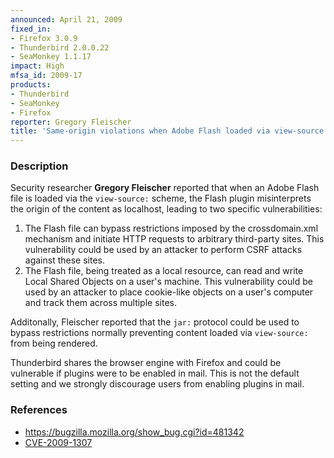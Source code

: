 ```yaml
---
announced: April 21, 2009
fixed_in:
- Firefox 3.0.9
- Thunderbird 2.0.0.22
- SeaMonkey 1.1.17
impact: High
mfsa_id: 2009-17
products:
- Thunderbird
- SeaMonkey
- Firefox
reporter: Gregory Fleischer
title: 'Same-origin violations when Adobe Flash loaded via view-source: scheme'
---
```


<h3>Description</h3>

<p>Security researcher <strong>Gregory Fleischer</strong> reported
that when an Adobe Flash file is loaded via
the <code>view-source:</code> scheme, the Flash plugin misinterprets
the origin of the content as localhost, leading to two specific
vulnerabilities:</p>

<ol>
  <li>The Flash file can bypass restrictions imposed by the
  crossdomain.xml mechanism and initiate HTTP requests to arbitrary
  third-party sites.  This vulnerability could be used by an attacker
  to perform CSRF attacks against these sites.</li>
  <li>The Flash file, being treated as a local resource, can read and
  write Local Shared Objects on a user's machine.  This vulnerability
  could be used by an attacker to place cookie-like objects on a
  user's computer and track them across multiple sites.</li>
</ol>

<p>Additonally, Fleischer reported that the <code>jar:</code> protocol
could be used to bypass restrictions normally preventing content
loaded via <code>view-source:</code> from being rendered.</p>

<p class="note">Thunderbird shares the browser engine with Firefox and
could be vulnerable if plugins were to be enabled in mail. This is not
the default setting and we strongly discourage users from enabling
plugins in mail.</p>

<h3>References</h3>

<ul>
  <li><a href="https://bugzilla.mozilla.org/show_bug.cgi?id=481342">https://bugzilla.mozilla.org/show_bug.cgi?id=481342</a></li>
  <li><a class="ex-ref" href="http://cve.mitre.org/cgi-bin/cvename.cgi?name=CVE-2009-1307">CVE-2009-1307</a></li>
</ul>



